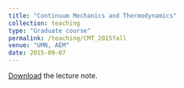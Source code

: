 ```yaml
---
title: "Continuum Mechanics and Thermodynamics"
collection: teaching
type: "Graduate course"
permalink: /teaching/CMT_2015fall
venue: "UMN, AEM"
date: 2015-09-07
---
```


[Download](https://www.researchgate.net/publication/353922001_Hand-written_lecture_notes_on_continuum_mechanics_and_thermodynamics) the lecture note.



